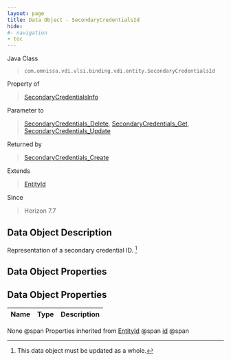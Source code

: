 ```yaml
---
layout: page
title: Data Object - SecondaryCredentialsId
hide:
#- navigation
- toc
---
```








Java Class
> `com.omnissa.vdi.vlsi.binding.vdi.entity.SecondaryCredentialsId`

Property of
> [SecondaryCredentialsInfo](vdi.users.SecondaryCredentials.SecondaryCredentialsInfo.md#field_detail)

Parameter to
> [SecondaryCredentials_Delete](vdi.users.SecondaryCredentials.md#delete), [SecondaryCredentials_Get](vdi.users.SecondaryCredentials.md#get), [SecondaryCredentials_Update](vdi.users.SecondaryCredentials.md#update)

Returned by
> [SecondaryCredentials_Create](vdi.users.SecondaryCredentials.md#create)

Extends
> [EntityId](vdi.EntityId.md)

Since
> Horizon 7.7


## Data Object Description

Representation of a secondary credential ID.
 [^167]



## Data Object Properties

## Data Object Properties

 Name | Type | Description
:---|:---:|:---
None @span
Properties inherited from [EntityId](vdi.EntityId.md) @span
[id](vdi.EntityId.md#id) @span


 


[^167]: This data object must be updated as a whole.
